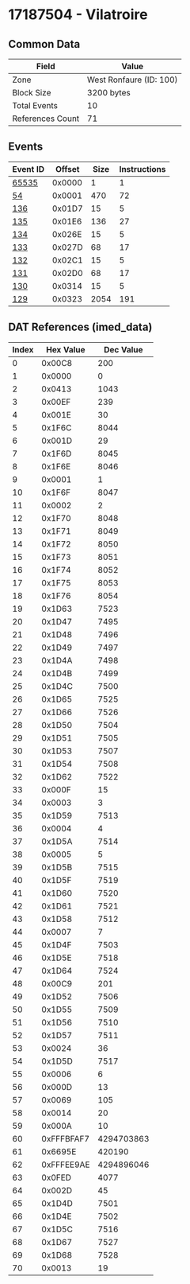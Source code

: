 # 17187504 - Vilatroire

## Common Data

| Field            | Value                   |
|------------------|-------------------------|
| Zone             | West Ronfaure (ID: 100) |
| Block Size       | 3200 bytes              |
| Total Events     | 10                      |
| References Count | 71                      |

## Events

| Event ID            | Offset   |   Size |   Instructions |
|---------------------|----------|--------|----------------|
| [65535](./65535.md) | 0x0000   |      1 |              1 |
| [54](./54.md)       | 0x0001   |    470 |             72 |
| [136](./136.md)     | 0x01D7   |     15 |              5 |
| [135](./135.md)     | 0x01E6   |    136 |             27 |
| [134](./134.md)     | 0x026E   |     15 |              5 |
| [133](./133.md)     | 0x027D   |     68 |             17 |
| [132](./132.md)     | 0x02C1   |     15 |              5 |
| [131](./131.md)     | 0x02D0   |     68 |             17 |
| [130](./130.md)     | 0x0314   |     15 |              5 |
| [129](./129.md)     | 0x0323   |   2054 |            191 |

## DAT References (imed_data)

|   Index | Hex Value   |   Dec Value |
|---------|-------------|-------------|
|       0 | 0x00C8      |         200 |
|       1 | 0x0000      |           0 |
|       2 | 0x0413      |        1043 |
|       3 | 0x00EF      |         239 |
|       4 | 0x001E      |          30 |
|       5 | 0x1F6C      |        8044 |
|       6 | 0x001D      |          29 |
|       7 | 0x1F6D      |        8045 |
|       8 | 0x1F6E      |        8046 |
|       9 | 0x0001      |           1 |
|      10 | 0x1F6F      |        8047 |
|      11 | 0x0002      |           2 |
|      12 | 0x1F70      |        8048 |
|      13 | 0x1F71      |        8049 |
|      14 | 0x1F72      |        8050 |
|      15 | 0x1F73      |        8051 |
|      16 | 0x1F74      |        8052 |
|      17 | 0x1F75      |        8053 |
|      18 | 0x1F76      |        8054 |
|      19 | 0x1D63      |        7523 |
|      20 | 0x1D47      |        7495 |
|      21 | 0x1D48      |        7496 |
|      22 | 0x1D49      |        7497 |
|      23 | 0x1D4A      |        7498 |
|      24 | 0x1D4B      |        7499 |
|      25 | 0x1D4C      |        7500 |
|      26 | 0x1D65      |        7525 |
|      27 | 0x1D66      |        7526 |
|      28 | 0x1D50      |        7504 |
|      29 | 0x1D51      |        7505 |
|      30 | 0x1D53      |        7507 |
|      31 | 0x1D54      |        7508 |
|      32 | 0x1D62      |        7522 |
|      33 | 0x000F      |          15 |
|      34 | 0x0003      |           3 |
|      35 | 0x1D59      |        7513 |
|      36 | 0x0004      |           4 |
|      37 | 0x1D5A      |        7514 |
|      38 | 0x0005      |           5 |
|      39 | 0x1D5B      |        7515 |
|      40 | 0x1D5F      |        7519 |
|      41 | 0x1D60      |        7520 |
|      42 | 0x1D61      |        7521 |
|      43 | 0x1D58      |        7512 |
|      44 | 0x0007      |           7 |
|      45 | 0x1D4F      |        7503 |
|      46 | 0x1D5E      |        7518 |
|      47 | 0x1D64      |        7524 |
|      48 | 0x00C9      |         201 |
|      49 | 0x1D52      |        7506 |
|      50 | 0x1D55      |        7509 |
|      51 | 0x1D56      |        7510 |
|      52 | 0x1D57      |        7511 |
|      53 | 0x0024      |          36 |
|      54 | 0x1D5D      |        7517 |
|      55 | 0x0006      |           6 |
|      56 | 0x000D      |          13 |
|      57 | 0x0069      |         105 |
|      58 | 0x0014      |          20 |
|      59 | 0x000A      |          10 |
|      60 | 0xFFFBFAF7  |  4294703863 |
|      61 | 0x6695E     |      420190 |
|      62 | 0xFFFEE9AE  |  4294896046 |
|      63 | 0x0FED      |        4077 |
|      64 | 0x002D      |          45 |
|      65 | 0x1D4D      |        7501 |
|      66 | 0x1D4E      |        7502 |
|      67 | 0x1D5C      |        7516 |
|      68 | 0x1D67      |        7527 |
|      69 | 0x1D68      |        7528 |
|      70 | 0x0013      |          19 |

